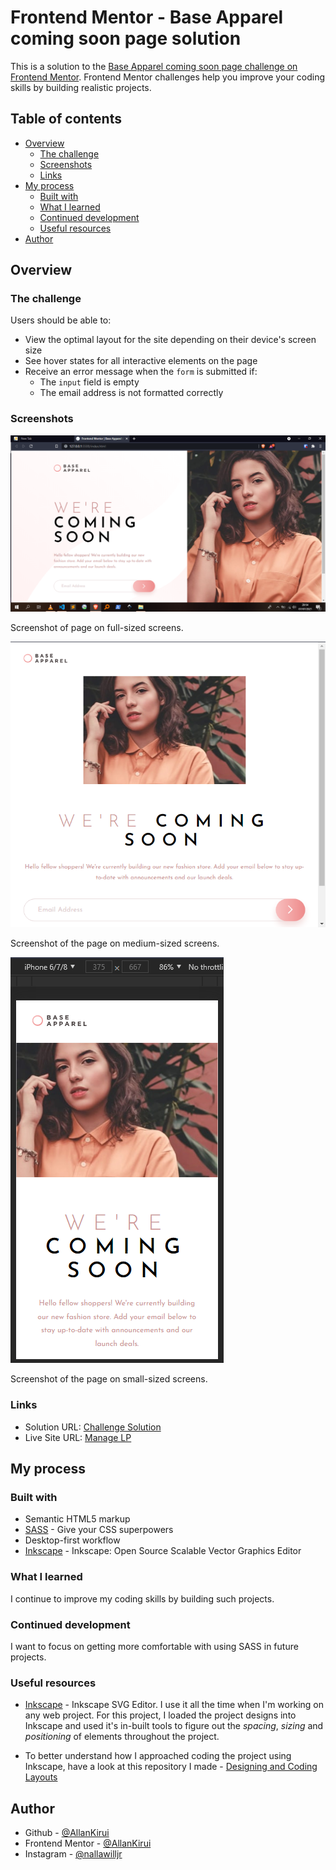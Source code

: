 # Frontend Mentor - Base Apparel coming soon page solution

This is a solution to the [Base Apparel coming soon page challenge on Frontend Mentor](https://www.frontendmentor.io/challenges/base-apparel-coming-soon-page-5d46b47f8db8a7063f9331a0). Frontend Mentor challenges help you improve your coding skills by building realistic projects.

## Table of contents

-  [Overview](#overview)
   -  [The challenge](#the-challenge)
   -  [Screenshots](#screenshots)
   -  [Links](#links)
-  [My process](#my-process)
   -  [Built with](#built-with)
   -  [What I learned](#what-i-learned)
   -  [Continued development](#continued-development)
   -  [Useful resources](#useful-resources)
-  [Author](#author)

## Overview

### The challenge

Users should be able to:

-  View the optimal layout for the site depending on their device's screen size
-  See hover states for all interactive elements on the page
-  Receive an error message when the `form` is submitted if:
   -  The `input` field is empty
   -  The email address is not formatted correctly

### Screenshots

![](./img/markdown_images/1.png)

Screenshot of page on full-sized screens.

![](./img/markdown_images/2.png)

Screenshot of the page on medium-sized screens.

![](./img/markdown_images/3.png)

Screenshot of the page on small-sized screens.

### Links

-  Solution URL: [Challenge Solution](https://www.frontendmentor.io/solutions/mobilefirst-workflow-using-sass-flexbox-and-css-grid-PHtHN5FQM)
-  Live Site URL: [Manage LP](https://allankirui.github.io/Manage-LP)

## My process

### Built with

-  Semantic HTML5 markup
-  [SASS](https://sass-lang.com/) - Give your CSS superpowers
-  Desktop-first workflow
-  [Inkscape](https://inkscape.org) - Inkscape: Open Source Scalable Vector Graphics Editor

### What I learned

I continue to improve my coding skills by building such projects.

### Continued development

I want to focus on getting more comfortable with using SASS in future projects.

### Useful resources

-  [Inkscape](https://inkscape.org) - Inkscape SVG Editor. I use it all the time when I'm working on any web project. For this project, I loaded the project designs into Inkscape and used it's in-built tools to figure out the _spacing_, _sizing_ and _positioning_ of elements throughout the project.

-  To better understand how I approached coding the project using Inkscape, have a look at this repository I made - [Designing and Coding Layouts](https://github.com/AllanKirui/designing-and-coding-layouts)

## Author

-  Github - [@AllanKirui](https://www.github.com/AllanKirui)
-  Frontend Mentor - [@AllanKirui](https://www.frontendmentor.io/profile/AllanKirui)
-  Instagram - [@nallawilljr](https://www.instagram.com/nallawilljr)
